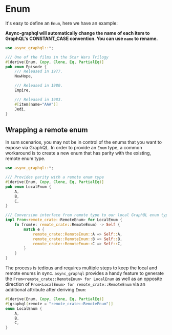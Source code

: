 # Enum

It's easy to define an `Enum`, here we have an example:

**Async-graphql will automatically change the name of each item to GraphQL's CONSTANT_CASE convention. You can use `name` to rename.**

```rust
use async_graphql::*;

/// One of the films in the Star Wars Trilogy
#[derive(Enum, Copy, Clone, Eq, PartialEq)]
pub enum Episode {
    /// Released in 1977.
    NewHope,

    /// Released in 1980.
    Empire,

    /// Released in 1983.
    #[item(name="AAA")]
    Jedi,
}
```

## Wrapping a remote enum

In sum scenarios, you may not be in control of the enums that you want to expose via GraphQL. In order to provide an `Enum` type, a common workaround is to create a new enum that has parity with the existing, remote enum type.

```rust
use async_graphql::*;

/// Provides parity with a remote enum type
#[derive(Enum, Copy, Clone, Eq, PartialEq)]
pub enum LocalEnum {
    A,
    B,
    C,
}

/// Conversion interface from remote type to our local GraphQL enum type
impl From<remote_crate::RemoteEnum> for LocalEnum {
    fn from(e: remote_crate::RemoteEnum) -> Self {
        match e {
            remote_crate::RemoteEnum::A => Self::A,
            remote_crate::RemoteEnum::B => Self::B,
            remote_crate::RemoteEnum::C => Self::C,
        }
    }
}
```

The process is tedious and requires multiple steps to keep the local and remote enums in sync. `async_graphql` provides a handy feature to generate the `From<remote_crate::RemoteEnum> for LocalEnum` as well as an opposite direction of `From<LocalEnum> for remote_crate::RemoteEnum` via an additional attribute after deriving `Enum`:

```rust
#[derive(Enum, Copy, Clone, Eq, PartialEq)]
#[graphql(remote = "remote_crate::RemoteEnum")]
enum LocalEnum {
    A,
    B,
    C,
}
```
